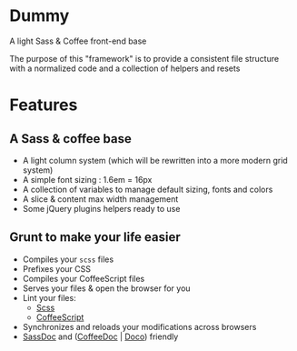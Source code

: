 # Dummy

A light Sass &amp; Coffee front-end base

The purpose of this "framework" is to provide a consistent file structure with a normalized code and a collection of helpers and resets

# Features

## A Sass & coffee base
- A light column system (which will be rewritten into a more modern grid system)
- A simple font sizing : 1.6em = 16px
- A collection of variables to manage default sizing, fonts and colors
- A slice & content max width management
- Some jQuery plugins helpers ready to use

## Grunt to make your life easier

- Compiles your `scss` files
- Prefixes your CSS
- Compiles your CoffeeScript files
- Serves your files & open the browser for you
- Lint your files:
  - [Scss](https://github.com/Inouit/dummy/blob/master/grunt/scss-lint.yml)
  - [CoffeeScript](https://github.com/Inouit/dummy/blob/master/grunt/coffee-lint.yml)
- Synchronizes and reloads your modifications across browsers
- [SassDoc](http://sassdoc.com/annotations/) and ([CoffeeDoc](https://github.com/omarkhan/coffeedoc) | [Doco](https://github.com/coffeedoc/codo)) friendly
